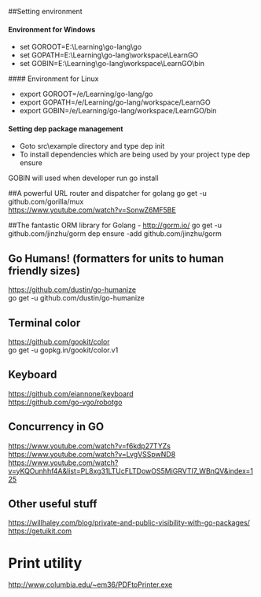 ##Setting environment
#### Environment for Windows
<ul>
<li>set GOROOT=E:\Learning\go-lang\go</li>
<li>set GOPATH=E:\Learning\go-lang\workspace\LearnGO</li>
<li>set GOBIN=E:\Learning\go-lang\workspace\LearnGO\bin</li>
</ul>
#### Environment for Linux
<ul>
<li>export GOROOT=/e/Learning/go-lang/go</li>
<li>export GOPATH=/e/Learning/go-lang/workspace/LearnGO</li>
<li>export GOBIN=/e/Learning/go-lang/workspace/LearnGO/bin</li>
</ul>

#### Setting dep package management

<ul>
<li>Goto src\example directory and type dep init</li>
<li>To install dependencies which are being used by your project type dep ensure</li>
</ul>



GOBIN will used when developer run go install 

##A powerful URL router and dispatcher for golang
go get -u github.com/gorilla/mux 
<br>
https://www.youtube.com/watch?v=SonwZ6MF5BE

##The fantastic ORM library for Golang - http://gorm.io/
go get -u github.com/jinzhu/gorm
dep ensure -add github.com/jinzhu/gorm

## Go Humans! (formatters for units to human friendly sizes) 
https://github.com/dustin/go-humanize
<br>
go get -u github.com/dustin/go-humanize


## Terminal color 
https://github.com/gookit/color
<br>
go get -u gopkg.in/gookit/color.v1

## Keyboard
https://github.com/eiannone/keyboard
<br>
https://github.com/go-vgo/robotgo

## Concurrency in GO
https://www.youtube.com/watch?v=f6kdp27TYZs
<br>
https://www.youtube.com/watch?v=LvgVSSpwND8
<br>
https://www.youtube.com/watch?v=yKQOunhhf4A&list=PL8xg31LTUcFLTDowOS5MiGRVTI7_WBnQV&index=125

## Other useful stuff
https://willhaley.com/blog/private-and-public-visibility-with-go-packages/
<br>
https://getuikit.com

# Print utility
http://www.columbia.edu/~em36/PDFtoPrinter.exe